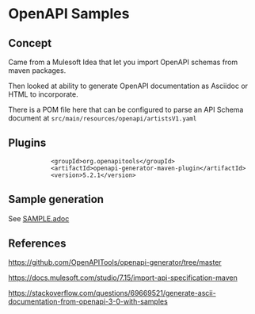 # OpenAPI Samples





## Concept

Came from a Mulesoft Idea that let you import OpenAPI schemas from maven packages.

Then looked at ability to generate OpenAPI documentation as Asciidoc or HTML to incorporate.

There is a POM file here that can be configured to parse an API Schema document at `src/main/resources/openapi/artistsV1.yaml`
 
## Plugins

```
            <groupId>org.openapitools</groupId>
            <artifactId>openapi-generator-maven-plugin</artifactId>
            <version>5.2.1</version>
```


## Sample generation

See [SAMPLE.adoc](./SAMPLE.adoc)

## References

https://github.com/OpenAPITools/openapi-generator/tree/master

https://docs.mulesoft.com/studio/7.15/import-api-specification-maven

https://stackoverflow.com/questions/69669521/generate-ascii-documentation-from-openapi-3-0-with-samples
